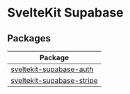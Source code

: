# SvelteKit Supabase

## Packages

| Package                                                          |
| ---------------------------------------------------------------- |
| [sveltekit-supabase-auth](packages/sveltekit-supabase-auth/)     |
| [sveltekit-supabase-stripe](packages/sveltekit-supabase-stripe/) |
